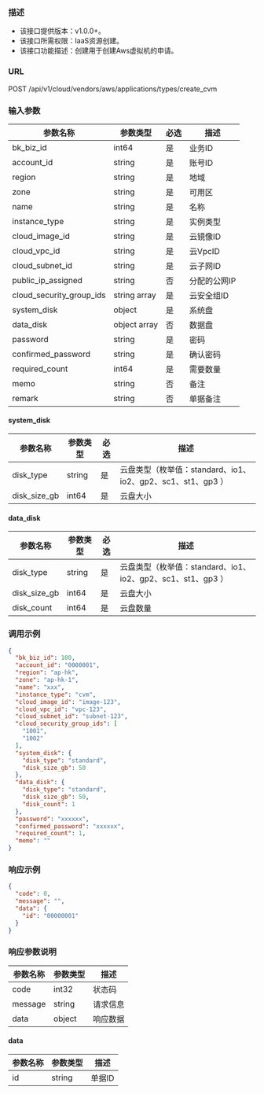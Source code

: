 ### 描述

- 该接口提供版本：v1.0.0+。
- 该接口所需权限：IaaS资源创建。
- 该接口功能描述：创建用于创建Aws虚拟机的申请。

### URL

POST /api/v1/cloud/vendors/aws/applications/types/create_cvm

### 输入参数

| 参数名称                     | 参数类型          | 必选 | 描述      |
|--------------------------|---------------|----|---------|
| bk_biz_id                | int64         | 是  | 业务ID    |
| account_id               | string        | 是  | 账号ID    |
| region                   | string        | 是  | 地域      |
| zone                     | string        | 是  | 可用区     |
| name                     | string        | 是  | 名称      |
| instance_type            | string        | 是  | 实例类型    |
| cloud_image_id           | string        | 是  | 云镜像ID   |
| cloud_vpc_id             | string        | 是  | 云VpcID  |
| cloud_subnet_id          | string        | 是  | 云子网ID   |
| public_ip_assigned       | string        | 否  | 分配的公网IP |
| cloud_security_group_ids | string  array | 是  | 云安全组ID  |
| system_disk              | object        | 是  | 系统盘     |
| data_disk                | object  array | 否  | 数据盘     |
| password                 | string        | 是  | 密码      |
| confirmed_password       | string        | 是  | 确认密码    |
| required_count           | int64         | 是  | 需要数量    |
| memo                     | string        | 否  | 备注      |
| remark                   | string        | 否  | 单据备注    |

#### system_disk

| 参数名称         | 参数类型   | 必选 | 描述                                          |
|--------------|--------|----|---------------------------------------------|
| disk_type    | string | 是  | 云盘类型（枚举值：standard、io1、io2、gp2、sc1、st1、gp3 ） |
| disk_size_gb | int64  | 是  | 云盘大小                                        |

#### data_disk

| 参数名称         | 参数类型   | 必选 | 描述                                          |
|--------------|--------|----|---------------------------------------------|
| disk_type    | string | 是  | 云盘类型（枚举值：standard、io1、io2、gp2、sc1、st1、gp3 ） |
| disk_size_gb | int64  | 是  | 云盘大小                                        |
| disk_count   | int64  | 是  | 云盘数量                                        |

### 调用示例

```json
{
  "bk_biz_id": 100,
  "account_id": "0000001",
  "region": "ap-hk",
  "zone": "ap-hk-1",
  "name": "xxx",
  "instance_type": "cvm",
  "cloud_image_id": "image-123",
  "cloud_vpc_id": "vpc-123",
  "cloud_subnet_id": "subnet-123",
  "cloud_security_group_ids": [
    "1001",
    "1002"
  ],
  "system_disk": {
    "disk_type": "standard",
    "disk_size_gb": 50
  },
  "data_disk": {
    "disk_type": "standard",
    "disk_size_gb": 50,
    "disk_count": 1
  },
  "password": "xxxxxx",
  "confirmed_password": "xxxxxx",
  "required_count": 1,
  "memo": ""
}
```

### 响应示例

```json
{
  "code": 0,
  "message": "",
  "data": {
    "id": "00000001"
  }
}
```

### 响应参数说明

| 参数名称    | 参数类型   | 描述   |
|---------|--------|------|
| code    | int32  | 状态码  |
| message | string | 请求信息 |
| data    | object | 响应数据 |

#### data

| 参数名称 | 参数类型   | 描述   |
|------|--------|------|
| id   | string | 单据ID |
